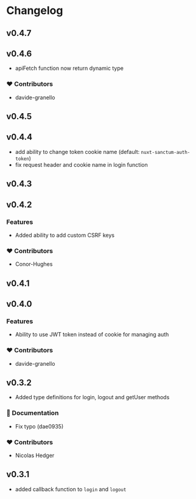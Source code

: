 # Changelog

## v0.4.7

## v0.4.6

- apiFetch function now return dynamic type

### ❤️ Contributors

- davide-granello

## v0.4.5

## v0.4.4

- add ability to change token cookie name (default: `nuxt-sanctum-auth-token`)
- fix request header and cookie name in login function

## v0.4.3

## v0.4.2

### Features

- Added ability to add custom CSRF keys

### ❤️ Contributors

- Conor-Hughes

## v0.4.1

## v0.4.0

### Features

- Ability to use JWT token instead of cookie for managing auth

### ❤️ Contributors

- davide-granello

## v0.3.2

- Added type definitions for login, logout and getUser methods

### 📖 Documentation

- Fix typo (dae0935)

### ❤️ Contributors

- Nicolas Hedger

## v0.3.1

- added callback function to `login` and `logout`
